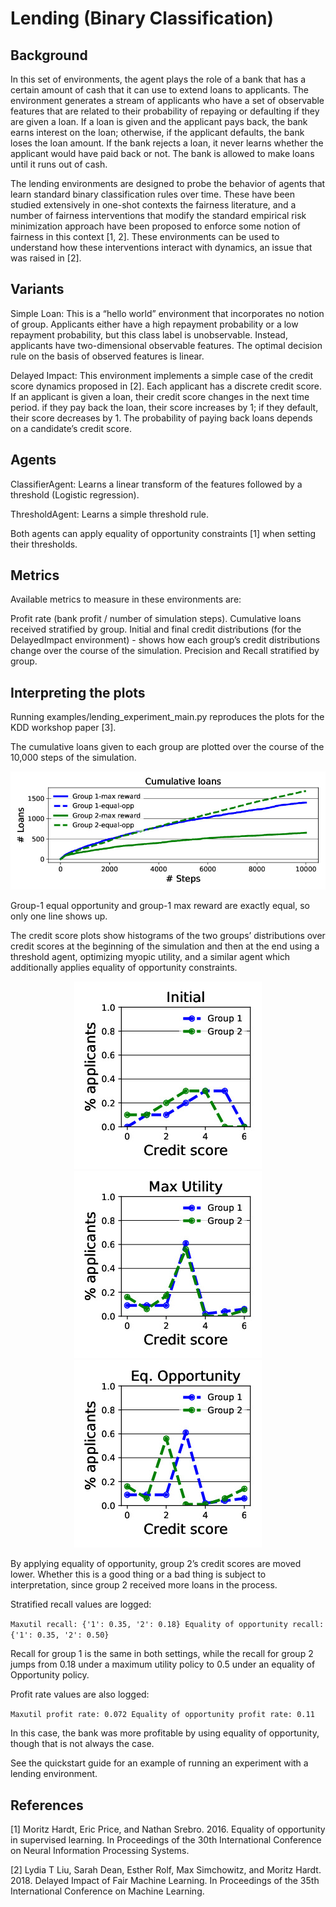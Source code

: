 # Lending (Binary Classification)

## Background

In this set of environments, the agent plays the role of a bank that has a
certain amount of cash that it can use to extend loans to applicants. The
environment generates a stream of applicants who have a set of observable
features that are related to their probability of repaying or defaulting if they
are given a loan. If a loan is given and the applicant pays back, the bank earns
interest on the loan; otherwise, if the applicant defaults, the bank loses the
loan amount. If the bank rejects a loan, it never learns whether the applicant
would have paid back or not. The bank is allowed to make loans until it runs out
of cash.

The lending environments are designed to probe the behavior of agents that learn
standard binary classification rules over time. These have been studied
extensively in one-shot contexts the fairness literature, and a number of
fairness interventions that modify the standard empirical risk minimization
approach have been proposed to enforce some notion of fairness in this context
[1, 2]. These environments can be used to understand how these interventions
interact with dynamics, an issue that was raised in [2].

## Variants

Simple Loan: This is a “hello world” environment that incorporates no notion of
group. Applicants either have a high repayment probability or a low repayment
probability, but this class label is unobservable. Instead, applicants have
two-dimensional observable features. The optimal decision rule on the basis of
observed features is linear.

Delayed Impact: This environment implements a simple case of the credit score
dynamics proposed in [2]. Each applicant has a discrete credit score. If an
applicant is given a loan, their credit score changes in the next time period.
if they pay back the loan, their score increases by 1; if they default, their
score decreases by 1. The probability of paying back loans depends on a
candidate’s credit score.

## Agents

ClassifierAgent: Learns a linear transform of the features followed by a
threshold (Logistic regression).

ThresholdAgent: Learns a simple threshold rule.

Both agents can apply equality of opportunity constraints [1] when setting their
thresholds.

## Metrics

Available metrics to measure in these environments are:

Profit rate (bank profit / number of simulation steps). Cumulative loans
received stratified by group. Initial and final credit distributions (for the
DelayedImpact environment) - shows how each group’s credit distributions change
over the course of the simulation. Precision and Recall stratified by group.

## Interpreting the plots

Running examples/lending_experiment_main.py reproduces the plots for the KDD
workshop paper [3].

The cumulative loans given to each group are plotted over the course of the
10,000 steps of the simulation.

<p align="center">
  <img src="img/cumulative_loans.jpg">
</p>

Group-1 equal opportunity and group-1 max reward are exactly equal, so only one
line shows up.

The credit score plots show histograms of the two groups’ distributions over
credit scores at the beginning of the simulation and then at the end using a
threshold agent, optimizing myopic utility, and a similar agent which
additionally applies equality of opportunity constraints.

<p align="center">
  <img src="img/initial.jpg"><img src="img/max_utility.jpg"><img src="img/equalize_opportunity.jpg">
</p>

By applying equality of opportunity, group 2’s credit scores are moved lower.
Whether this is a good thing or a bad thing is subject to interpretation, since
group 2 received more loans in the process.

Stratified recall values are logged: 

`Maxutil recall: {'1': 0.35, '2': 0.18}
Equality of opportunity recall: {'1': 0.35, '2': 0.50}`

Recall for group 1 is the same in both settings, while the recall for group 2
jumps from 0.18 under a maximum utility policy to 0.5 under an equality of
Opportunity policy.

Profit rate values are also logged:

`Maxutil profit rate: 0.072 Equality of opportunity profit rate: 0.11`

In this case, the bank was more profitable by using equality of opportunity,
though that is not always the case.

See the quickstart guide for an example of running an experiment with a lending
environment.

## References

[1] Moritz Hardt, Eric Price, and Nathan Srebro. 2016. Equality of opportunity
in supervised learning. In Proceedings of the 30th International Conference on
Neural Information Processing Systems.

[2] Lydia T Liu, Sarah Dean, Esther Rolf, Max Simchowitz, and Moritz Hardt.
2018. Delayed Impact of Fair Machine Learning. In Proceedings of the 35th
International Conference on Machine Learning.
